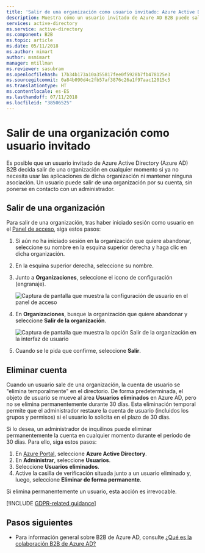 ```yaml
---
title: 'Salir de una organización como usuario invitado: Azure Active Directory | Microsoft Docs'
description: Muestra cómo un usuario invitado de Azure AD B2B puede salir de una organización a través del Panel de acceso.
services: active-directory
ms.service: active-directory
ms.component: B2B
ms.topic: article
ms.date: 05/11/2018
ms.author: mimart
author: msmimart
manager: mtillman
ms.reviewer: sasubram
ms.openlocfilehash: 17b34b173a10a355817fee0f5928b7fb478125e3
ms.sourcegitcommit: 0a84b090d4c2fb57af3876c26a1f97aac12015c5
ms.translationtype: HT
ms.contentlocale: es-ES
ms.lasthandoff: 07/11/2018
ms.locfileid: "38506525"
---
```

# <a name="leave-an-organization-as-a-guest-user"></a>Salir de una organización como usuario invitado

Es posible que un usuario invitado de Azure Active Directory (Azure AD) B2B decida salir de una organización en cualquier momento si ya no necesita usar las aplicaciones de dicha organización ni mantener ninguna asociación. Un usuario puede salir de una organización por su cuenta, sin ponerse en contacto con un administrador.

## <a name="leave-an-organization"></a>Salir de una organización

Para salir de una organización, tras haber iniciado sesión como usuario en el [Panel de acceso](https://myapps.microsoft.com), siga estos pasos:

1. Si aún no ha iniciado sesión en la organización que quiere abandonar, seleccione su nombre en la esquina superior derecha y haga clic en dicha organización.
2. En la esquina superior derecha, seleccione su nombre.
3. Junto a **Organizaciones**, seleccione el icono de configuración (engranaje).
 
   ![Captura de pantalla que muestra la configuración de usuario en el panel de acceso](media/leave-the-organization/UserSettings.png) 

3. En **Organizaciones**, busque la organización que quiere abandonar y seleccione **Salir de la organización**.

   ![Captura de pantalla que muestra la opción Salir de la organización en la interfaz de usuario](media/leave-the-organization/LeaveOrg.png)

4. Cuando se le pida que confirme, seleccione **Salir**. 

## <a name="account-removal"></a>Eliminar cuenta

Cuando un usuario sale de una organización, la cuenta de usuario se "elimina temporalmente" en el directorio. De forma predeterminada, el objeto de usuario se mueve al área **Usuarios eliminados** en Azure AD, pero no se elimina permanentemente durante 30 días. Esta eliminación temporal permite que el administrador restaure la cuenta de usuario (incluidos los grupos y permisos) si el usuario lo solicita en el plazo de 30 días.

Si lo desea, un administrador de inquilinos puede eliminar permanentemente la cuenta en cualquier momento durante el período de 30 días. Para ello, siga estos pasos:

1. En [Azure Portal](https://portal.azure.com), seleccione **Azure Active Directory**.
2. En **Administrar**, seleccione **Usuarios**.
3. Seleccione **Usuarios eliminados**.
4. Active la casilla de verificación situada junto a un usuario eliminado y, luego, seleccione **Eliminar de forma permanente**.

Si elimina permanentemente un usuario, esta acción es irrevocable.

[!INCLUDE [GDPR-related guidance](../../../includes/gdpr-dsr-and-stp-note.md)]

## <a name="next-steps"></a>Pasos siguientes

- Para información general sobre B2B de Azure AD, consulte [¿Qué es la colaboración B2B de Azure AD?](what-is-b2b.md)



